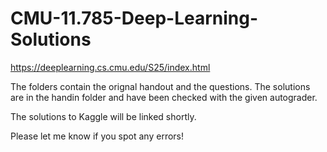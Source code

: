 # CMU-11.785-Deep-Learning-Solutions

https://deeplearning.cs.cmu.edu/S25/index.html

The folders contain the orignal handout and the questions. The solutions are in the handin folder and have been checked with the given autograder. 

The solutions to Kaggle will be linked shortly.

Please let me know if you spot any errors!
